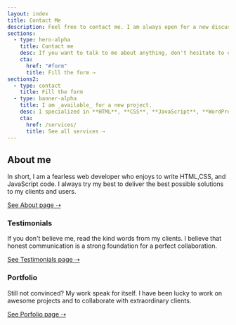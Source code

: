 ```yaml
---
layout: index
title: Contact Me
description: Feel free to contact me. I am always open for a new discussion or a potential collaboration.
sections:
  - type: hero-alpha
    title: Contact me
    desc: If you want to talk to me about anything, don't hesitate to contact me. I am always happy to see new messages in my inbox.
    cta:
      href: "#form"
      title: Fill the form ⇢
sections2:
  - type: contact
    title: Fill the form
  - type: banner-alpha
    title: I am _available_ for a new project.
    desc: I specialized in **HTML**, **CSS**, **JavaScript**, **WordPress**, **Shopify**, and **JAMstack** technologies.
    cta:
      href: /services/
      title: See all services ⇢
---
```


## About me

In short, I am a fearless web developer who enjoys to write HTML,CSS, and JavaScript code. I always try my best to deliver the best possible solutions to my clients and users.

<a class="button button--small" href="/about/">See About page ⇢</a>

### Testimonials

If you don't believe me, read the kind words from my clients. I believe that honest communication is a strong foundation for a perfect collaboration.

<a class="button button--small" href="/testimonials/">See Testimonials page ⇢</a>

### Portfolio

Still not convinced? My work speak for itself. I have been lucky to work on awesome projects and to collaborate with extraordinary clients.

<a class="button button--small" href="/portfolio/">See Porfolio page ⇢</a>
